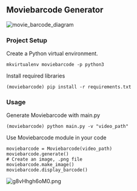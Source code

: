 ## Moviebarcode Generator


![movie_barcode_diagram](https://raw.githubusercontent.com/erolrecep/moviebarcode/moviebarcode/images/moviebarcode.gif)

        
### Project Setup

Create a Python virtual environment.

```{shell}
mkvirtualenv moviebarcode -p python3
```

Install required libraries
```{shell}
(moviebarcode) pip install -r requirements.txt
```

### Usage

Generate Moviebarcode with main.py

```{shell}
(moviebarcode) python main.py -v "video_path"
```

Use Moviebarcode module in your code

```{python}
moviebarcode = Moviebarcode(video_path)
moviebarcode.generate()
# Create an image, .png file
moviebarcode.make_image()
moviebarcode.display_barcode()
```

![g8vHhgh6oM0.png](https://github.com/erolrecep/movie_barcode/blob/master/images/g8vHhgh6oM0.png)
